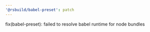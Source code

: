 ```yaml
---
'@rsbuild/babel-preset': patch
---
```


fix(babel-preset): failed to resolve babel runtime for node bundles
